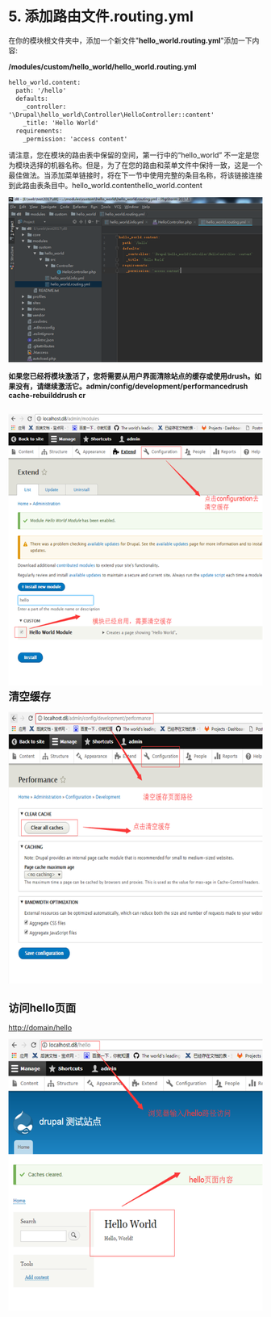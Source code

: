 # 5. 添加路由文件.routing.yml

在你的模块根文件夹中，添加一个新文件"**hello\_world.routing.yml**"添加一下内容:

**/modules/custom/hello\_world/hello\_world.routing.yml**

```
hello_world.content:
  path: '/hello'
  defaults:
    _controller: '\Drupal\hello_world\Controller\HelloController::content'
    _title: 'Hello World'
  requirements:
    _permission: 'access content'
```

请注意，您在模块的路由表中保留的空间，第一行中的“hello\_world” 不一定是您为模块选择的机器名称。但是，为了在您的路由和菜单文件中保持一致，这是一个最佳做法。当添加菜单链接时，将在下一节中使用完整的条目名称，将该链接连接到此路由表条目中。hello\_world.contenthello\_world.content

![](/assets/6.png)



**如果您已经将模块激活了，您将需要从用户界面清除站点的缓存或使用drush。如果没有，请继续激活它。admin/config/development/performancedrush cache-rebuilddrush cr**

## ![](/assets/3.png)清空缓存

![](/assets/4.png)

## 访问hello页面

[http://domain/hello](http://domain/hello)

![](/assets/5.png)

